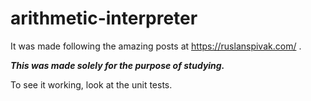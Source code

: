# arithmetic-interpreter

It was made following the amazing posts at https://ruslanspivak.com/ .

***This was made solely for the purpose of studying.***

To see it working, look at the unit tests.

